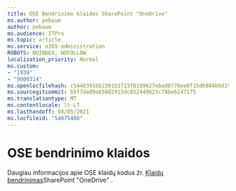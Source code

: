 ```yaml
---
title: OSE Bendrinimo klaidos SharePoint "OneDrive"
ms.author: pebaum
author: pebaum
ms.audience: ITPro
ms.topic: article
ms.service: o365-administration
ROBOTS: NOINDEX, NOFOLLOW
localization_priority: Normal
ms.custom:
- "1939"
- "9000314"
ms.openlocfilehash: c54483916b2391b3723f0199627ebad8778ee8f15d6884b6d19b1f59f7093918
ms.sourcegitcommit: b5f7da89a650d2915dc652449623c78be6247175
ms.translationtype: MT
ms.contentlocale: lt-LT
ms.lasthandoff: 08/05/2021
ms.locfileid: "54075408"
---
```

# <a name="ose-sharing-errors"></a>OSE bendrinimo klaidos

Daugiau informacijos apie OSE klaidų kodus žr. [Klaidų bendrinimas](https://docs.microsoft.com/sharepoint/sharepoint-onedrive-error-message)SharePoint "OneDrive" .
